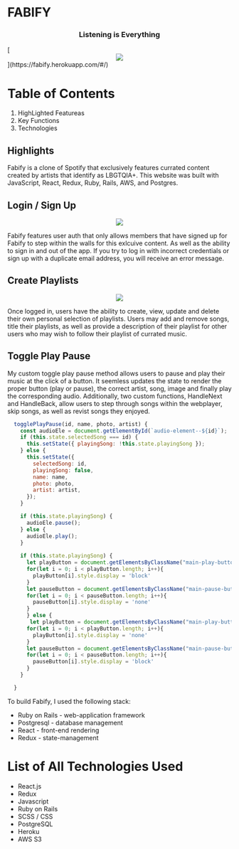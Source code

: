# FABIFY 
<h3 style="text-align: center">Listening is Everything</h3>
[<div style="text-align: center"><img src="app/assets/images/fabifygiphy.gif"></div>](https://fabify.herokuapp.com/#/)

# Table of Contents

1. HighLighted Featureas 
2. Key Functions
3. Technologies 

## Highlights 

Fabify is a clone of Spotify that exclusively features currated content created by artists that identify as LBGTQIA+. This website was built with JavaScript, React, Redux, Ruby, Rails, AWS, and Postgres.

## Login / Sign Up

[<div style="text-align: center"><img src="app/assets/images/log-in-read-me.gif"></div>](https://fabify.herokuapp.com/#/)

Fabify features user auth that only allows members that have signed up for Fabify to step within the walls for this exlcuive content. As well as the ability to sign in and out of the app. If you try to log in with incorrect credentials or sign up with a duplicate email address, you will receive an error message. 

## Create Playlists

[<div style="text-align: center"><img src="app/assets/images/create_playlist-gif.gif"></div>](https://fabify.herokuapp.com/#/)

Once logged in, users have the ability to create, view, update and delete their own personal selection of playlists. Users may add and remove songs, title their playlists, as well as provide a description of their playlist for other users who may wish to follow their playlist of currated music. 

## Toggle Play Pause
My custom toggle play pause method allows users to pause and play their music at the click of a button. It seemless updates the state to render the proper button (play or pause), the correct artist, song, image and finally play the corresponding audio. Additionally, two custom functions, HandleNext and HandleBack, allow users to step through songs within the webplayer, skip songs, as well as revist songs they enjoyed.  


```javascript
  togglePlayPause(id, name, photo, artist) {
    const audioEle = document.getElementById(`audio-element--${id}`);
    if (this.state.selectedSong === id) {
      this.setState({ playingSong: !this.state.playingSong });
    } else {
      this.setState({
        selectedSong: id,
        playingSong: false,
        name: name,
        photo: photo,
        artist: artist,
      });
    }

    if (this.state.playingSong) {
      audioEle.pause();
    } else {
      audioEle.play();
    }
    
    if (this.state.playingSong) {
      let playButton = document.getElementsByClassName("main-play-button")
      for(let i = 0; i < playButton.length; i++){
        playButton[i].style.display = 'block'
      }
      let pauseButton = document.getElementsByClassName("main-pause-button")
      for(let i = 0; i < pauseButton.length; i++){
        pauseButton[i].style.display = 'none'
      }
      } else {
       let playButton = document.getElementsByClassName("main-play-button")
      for(let i = 0; i < playButton.length; i++){
        playButton[i].style.display = 'none'
      }
      let pauseButton = document.getElementsByClassName("main-pause-button")
      for(let i = 0; i < pauseButton.length; i++){
        pauseButton[i].style.display = 'block'
      }
    }

  }
```

To build Fabify, I used the following stack:

  * Ruby on Rails - web-application framework
  * Postgresql - database management
  * React - front-end rendering
  * Redux - state-management

# List of All Technologies Used
* React.js
* Redux
* Javascript
* Ruby on Rails
* SCSS / CSS
* PostgreSQL
* Heroku
* AWS S3
